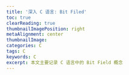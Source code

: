 ```yaml
---
title: '深入 C 语言: Bit Filed'
toc: true
clearReading: true
thumbnailImagePosition: right
metaAlignment: center
thumbnailImage:
categories: C
tags: C
keywords: C
excerpt: 本文主要记录 C 语言中的 Bit Field 概念
---
```

